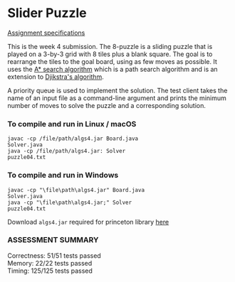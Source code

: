 # Slider Puzzle
<a href="https://coursera.cs.princeton.edu/algs4/assignments/8puzzle/specification.php">Assignment specifications</a>


This is the week 4 submission. The 8-puzzle is a sliding puzzle that is played on a 3-by-3 grid with 8 tiles plus a blank square.
The goal is to rearrange the tiles to the goal board, using as few moves as possible.
It uses the <a href="https://en.wikipedia.org/wiki/A*_search_algorithm">A* search algorithm</a> which is a path search algorithm and is an extension to <a href="https://en.wikipedia.org/wiki/Dijkstra%27s_algorithm">Djikstra's algorithm</a>.

A priority queue is used to implement the solution.
The test client takes the name of an input file as a command-line argument and prints the minimum number of moves to solve the puzzle and a corresponding solution. 

### To compile and run in Linux / macOS

<code>javac -cp /file/path/algs4.jar Board.java Solver.java</code><br>
<code>java -cp /file/path/algs4.jar: Solver puzzle04.txt</code><br>

### To compile and run in Windows

<code>javac -cp "\file\path\algs4.jar" Board.java Solver.java</code><br>
<code>java -cp "\file\path\algs4.jar;" Solver puzzle04.txt</code><br>

Download <code>algs4.jar</code> required for princeton library <a href="https://drive.google.com/open?id=1Iu7h69SiqSq4QyIImicnjXeb_a3s-vYW">here</a>

### ASSESSMENT SUMMARY
Correctness:  51/51 tests passed<br>
Memory:       22/22 tests passed<br>
Timing:       125/125 tests passed<br>
